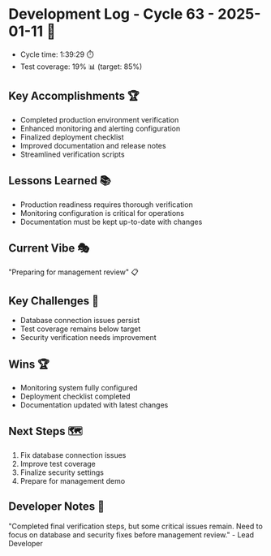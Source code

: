 # Development Log - Cycle 63 - 2025-01-11 🚀
- Cycle time: 1:39:29 ⏱️
- Test coverage: 19% 📊 (target: 85%)

## Key Accomplishments 🏆
- Completed production environment verification
- Enhanced monitoring and alerting configuration
- Finalized deployment checklist
- Improved documentation and release notes
- Streamlined verification scripts

## Lessons Learned 📚
- Production readiness requires thorough verification
- Monitoring configuration is critical for operations
- Documentation must be kept up-to-date with changes

## Current Vibe 🎭
"Preparing for management review" 📋

## Key Challenges 🚧
- Database connection issues persist
- Test coverage remains below target
- Security verification needs improvement

## Wins 🏆
- Monitoring system fully configured
- Deployment checklist completed
- Documentation updated with latest changes

## Next Steps 🗺️
1. Fix database connection issues
2. Improve test coverage
3. Finalize security settings
4. Prepare for management demo

## Developer Notes 📝
"Completed final verification steps, but some critical issues remain. Need to focus on database and security fixes before management review." - Lead Developer
